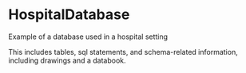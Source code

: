 # HospitalDatabase
Example of a database used in a hospital setting

This includes tables, sql statements, and schema-related information, including drawings and a databook.
